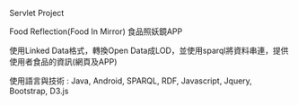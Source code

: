 Servlet Project

Food Reflection(Food In Mirror) 食品照妖鏡APP

使用Linked Data格式，轉換Open Data成LOD，並使用sparql將資料串連，提供使用者食品的資訊(網頁及APP) 


使用語言與技術 : Java, Android, SPARQL, RDF, Javascript, Jquery, Bootstrap, D3.js
